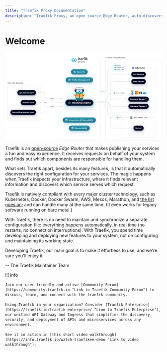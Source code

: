 ```yaml
---
title: "Traefik Proxy Documentation"
description: "Traefik Proxy, an open source Edge Router, auto-discovers configurations and supports major orchestrators, like Kubernetes. Read the technical documentation."
---
```


# Welcome

![Architecture](assets/img/traefik-architecture.png)

Traefik is an [open-source](https://github.com/traefik/traefik) *Edge Router* that makes publishing your services a fun and easy experience. 
It receives requests on behalf of your system and finds out which components are responsible for handling them. 

What sets Traefik apart, besides its many features, is that it automatically discovers the right configuration for your services. 
The magic happens when Traefik inspects your infrastructure, where it finds relevant information and discovers which service serves which request. 

Traefik is natively compliant with every major cluster technology, such as Kubernetes, Docker, Docker Swarm, AWS, Mesos, Marathon, and [the list goes on](providers/overview.md); and can handle many at the same time. (It even works for legacy software running on bare metal.)
 
With Traefik, there is no need to maintain and synchronize a separate configuration file: everything happens automatically, in real time (no restarts, no connection interruptions).
With Traefik, you spend time developing and deploying new features to your system, not on configuring and maintaining its working state.   

Developing Traefik, our main goal is to make it effortless to use, and we're sure you'll enjoy it.

-- The Traefik Maintainer Team 

!!! info

    Join our user friendly and active [Community Forum](https://community.traefik.io "Link to Traefik Community Forum") to discuss, learn, and connect with the traefik community.

    Using Traefik in your organization? Consider [Traefik Enterprise](https://traefik.io/traefik-enterprise/ "Lino to Traefik Enterprise"), our unified API Gateway and Ingress that simplifies the discovery, security, and deployment of APIs and microservices across any environment.

    See it in action in [this short video walkthrough](https://info.traefik.io/watch-traefikee-demo "Link to video walkthrough").
